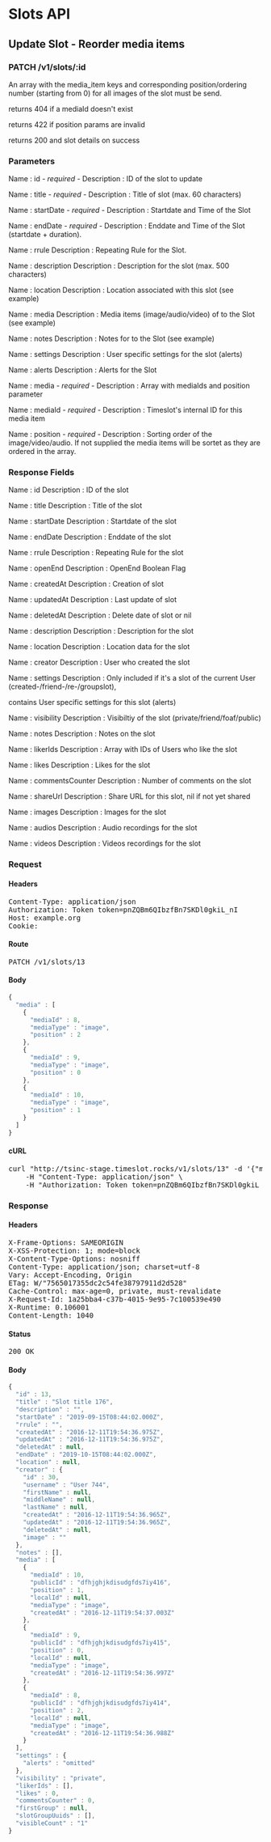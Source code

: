 # Slots API

## Update Slot - Reorder media items

### PATCH /v1/slots/:id

An array with the media_item keys and corresponding position/ordering number (starting from 0) for all images of the slot must be send.

returns 404 if a mediaId doesn&#39;t exist

returns 422 if position params are invalid

returns 200 and slot details on success

### Parameters

Name : id *- required -*
Description : ID of the slot to update

Name : title *- required -*
Description : Title of slot (max. 60 characters)

Name : startDate *- required -*
Description : Startdate and Time of the Slot

Name : endDate *- required -*
Description : Enddate and Time of the Slot (startdate + duration).

Name : rrule
Description : Repeating Rule for the Slot.

Name : description
Description : Description for the slot (max. 500 characters)

Name : location
Description : Location associated with this slot (see example)

Name : media
Description : Media items (image/audio/video) of to the Slot (see example)

Name : notes
Description : Notes for to the Slot (see example)

Name : settings
Description : User specific settings for the slot (alerts)

Name : alerts
Description : Alerts for the Slot

Name : media *- required -*
Description : Array with mediaIds and position parameter

Name : mediaId *- required -*
Description : Timeslot&#39;s internal ID for this media item

Name : position *- required -*
Description : Sorting order of the image/video/audio. If not supplied the media items will be sortet as they are ordered in the array.


### Response Fields

Name : id
Description : ID of the slot

Name : title
Description : Title of the slot

Name : startDate
Description : Startdate of the slot

Name : endDate
Description : Enddate of the slot

Name : rrule
Description : Repeating Rule for the slot

Name : openEnd
Description : OpenEnd Boolean Flag

Name : createdAt
Description : Creation of slot

Name : updatedAt
Description : Last update of slot

Name : deletedAt
Description : Delete date of slot or nil

Name : description
Description : Description for the slot

Name : location
Description : Location data for the slot

Name : creator
Description : User who created the slot

Name : settings
Description : Only included if it&#39;s a slot of the current User (created-/friend-/re-/groupslot),

contains User specific settings for this slot (alerts)

Name : visibility
Description : Visibiltiy of the slot (private/friend/foaf/public)

Name : notes
Description : Notes on the slot

Name : likerIds
Description : Array with IDs of Users who like the slot

Name : likes
Description : Likes for the slot

Name : commentsCounter
Description : Number of comments on the slot

Name : shareUrl
Description : Share URL for this slot, nil if not yet shared

Name : images
Description : Images for the slot

Name : audios
Description : Audio recordings for the slot

Name : videos
Description : Videos recordings for the slot

### Request

#### Headers

<pre>Content-Type: application/json
Authorization: Token token=pnZQBm6QIbzfBn7SKDl0gkiL_nI
Host: example.org
Cookie: </pre>

#### Route

<pre>PATCH /v1/slots/13</pre>

#### Body
```javascript
{
  "media" : [
    {
      "mediaId" : 8,
      "mediaType" : "image",
      "position" : 2
    },
    {
      "mediaId" : 9,
      "mediaType" : "image",
      "position" : 0
    },
    {
      "mediaId" : 10,
      "mediaType" : "image",
      "position" : 1
    }
  ]
}
```


#### cURL

<pre class="request">curl &quot;http://tsinc-stage.timeslot.rocks/v1/slots/13&quot; -d &#39;{&quot;media&quot;:[{&quot;mediaId&quot;:8,&quot;mediaType&quot;:&quot;image&quot;,&quot;position&quot;:2},{&quot;mediaId&quot;:9,&quot;mediaType&quot;:&quot;image&quot;,&quot;position&quot;:0},{&quot;mediaId&quot;:10,&quot;mediaType&quot;:&quot;image&quot;,&quot;position&quot;:1}]}&#39; -X PATCH \
	-H &quot;Content-Type: application/json&quot; \
	-H &quot;Authorization: Token token=pnZQBm6QIbzfBn7SKDl0gkiL_nI&quot;</pre>

### Response

#### Headers

<pre>X-Frame-Options: SAMEORIGIN
X-XSS-Protection: 1; mode=block
X-Content-Type-Options: nosniff
Content-Type: application/json; charset=utf-8
Vary: Accept-Encoding, Origin
ETag: W/&quot;7565017355dc2c54fe38797911d2d528&quot;
Cache-Control: max-age=0, private, must-revalidate
X-Request-Id: 1a25bba4-c37b-4015-9e95-7c100539e490
X-Runtime: 0.106001
Content-Length: 1040</pre>

#### Status

<pre>200 OK</pre>

#### Body

```javascript
{
  "id" : 13,
  "title" : "Slot title 176",
  "description" : "",
  "startDate" : "2019-09-15T08:44:02.000Z",
  "rrule" : "",
  "createdAt" : "2016-12-11T19:54:36.975Z",
  "updatedAt" : "2016-12-11T19:54:36.975Z",
  "deletedAt" : null,
  "endDate" : "2019-10-15T08:44:02.000Z",
  "location" : null,
  "creator" : {
    "id" : 30,
    "username" : "User 744",
    "firstName" : null,
    "middleName" : null,
    "lastName" : null,
    "createdAt" : "2016-12-11T19:54:36.965Z",
    "updatedAt" : "2016-12-11T19:54:36.965Z",
    "deletedAt" : null,
    "image" : ""
  },
  "notes" : [],
  "media" : [
    {
      "mediaId" : 10,
      "publicId" : "dfhjghjkdisudgfds7iy416",
      "position" : 1,
      "localId" : null,
      "mediaType" : "image",
      "createdAt" : "2016-12-11T19:54:37.003Z"
    },
    {
      "mediaId" : 9,
      "publicId" : "dfhjghjkdisudgfds7iy415",
      "position" : 0,
      "localId" : null,
      "mediaType" : "image",
      "createdAt" : "2016-12-11T19:54:36.997Z"
    },
    {
      "mediaId" : 8,
      "publicId" : "dfhjghjkdisudgfds7iy414",
      "position" : 2,
      "localId" : null,
      "mediaType" : "image",
      "createdAt" : "2016-12-11T19:54:36.988Z"
    }
  ],
  "settings" : {
    "alerts" : "omitted"
  },
  "visibility" : "private",
  "likerIds" : [],
  "likes" : 0,
  "commentsCounter" : 0,
  "firstGroup" : null,
  "slotGroupUuids" : [],
  "visibleCount" : "1"
}
```
